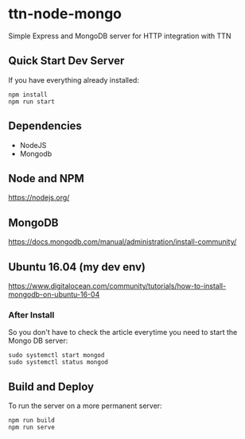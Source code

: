 # ttn-node-mongo
Simple Express and MongoDB server for HTTP integration with TTN

## Quick Start Dev Server

If you have everything already installed:
```
npm install
npm run start
```


## Dependencies

- NodeJS
- Mongodb


## Node and NPM

https://nodejs.org/


## MongoDB

https://docs.mongodb.com/manual/administration/install-community/


## Ubuntu 16.04 (my dev env)

https://www.digitalocean.com/community/tutorials/how-to-install-mongodb-on-ubuntu-16-04

### After Install

So you don't have to check the article everytime you need to start the Mongo DB server:
```
sudo systemctl start mongod
sudo systemctl status mongod
```


## Build and Deploy

To run the server on a more permanent server:

```
npm run build
npm run serve
```
